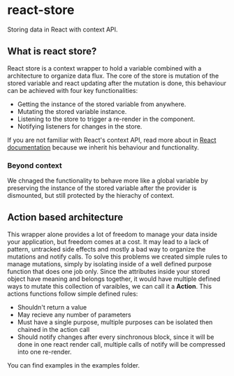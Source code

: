 # react-store
Storing data in React with context API.
## What is react store?
React store is a context wrapper to hold a variable combined with a architecture to organize data flux. The core of the store is mutation of the stored variable and react updating after the mutation is done, this behaviour can be achieved with four key functionalities:
* Getting the instance of the stored variable from anywhere.
* Mutating the stored variable instance.
* Listening to the store to trigger a re-render in the component.
* Notifying listeners for changes in the store.

If you are not familiar with React's context API, read more about in [React documentation](https://pt-br.reactjs.org/docs/context.html) because we inherit his behaviour and functionality. 

### Beyond context
 
We chnaged the functionality to behave more like a global variable by preserving the instance of the stored variable after the provider is dismounted, but still protected by the hierachy of context.

## Action based architecture

This wrapper alone provides a lot of freedom to manage your data inside your application, but freedom comes at a cost. It may lead to a lack of pattern, untracked side effects and mostly a bad way to organize the mutations and notify calls. To solve this problems we created simple rules to manage mutations, simply by isolating inside of a well defined purpose function that does one job only. Since the attributes inside your stored object have meaning and belongs together, it would have multiple defined ways to mutate this collection of varaibles, we can call it a **Action**. This actions functions follow simple defined rules:
* Shouldn't return a value
* May recieve any number of parameters
* Must have a single purpose, multiple purposes can be isolated then chained in the action call
* Should notify changes after every sinchronous block, since it will be done in one react render call, multiple calls of notify will be compressed into one re-render.

You can find examples in the examples folder.
